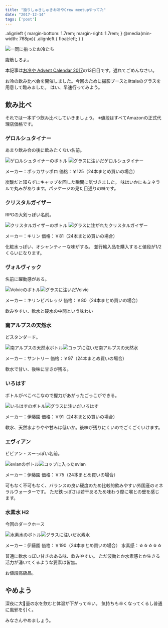 ```yaml
---
title: "独りしゅきしゅきお冷やCrew meetupやってた"
date: "2017-12-14"
tags: ['post']
---
```


.alignleft { margin-bottom: 1.7rem; margin-right: 1.7rem; } @media(min-width: 768px){ .alignleft { float:left; } }

![一同に揃ったお冷たち](https://abroller.tech/wp-content/uploads/2017/12/ohiya_title.jpg)

腹筋しろよ。

本記事は[お冷や Advent Calendar 2017](https://adventar.org/calendars/2108)の13日目です。遅れてごめんなさい。

お冷の飲み比べ会を開催しました。今回のために撮影ブースとiittalaのグラスを用意して臨みました。 はい、早速行ってみよう。

## 飲み比べ

それでは一本ずつ飲み比べしていきましょう。 ※値段はすべてAmazonの正式代理店価格です。

### ゲロルシュタイナー

あまり飲み会の後に飲みたくない名前。

![ゲロルシュタイナーのボトル](https://abroller.tech/wp-content/uploads/2017/12/e7512d25e35399305dbd7f86f6aa3f6d-225x300.jpg) ![グラスに注いだゲロルシュタイナー](https://abroller.tech/wp-content/uploads/2017/12/de094292d2ec429fcbdc961f27732384-225x300.jpg)

メーカー：ポッカサッポロ 価格：￥125（24本まとめ買いの場合）

炭酸だと知らずにキャップを回した瞬間に気づきました。 味はいかにもミネラルで丸みがあります。パッケージの見た目通りの味です。

  

### クリスタルガイザー

RPGの大剣っぽい名前。

![クリスタルガイザーのボトル](https://abroller.tech/wp-content/uploads/2017/12/dffb27f9fe0ee28d753f4fa54c9cc4ed-225x300.jpg) ![グラスに注がれたクリスタルガイザー](https://abroller.tech/wp-content/uploads/2017/12/caaae29ceff48109ac7cc4b5bd93fa8a-225x300.jpg)

メーカー：キリン 価格：￥81（24本まとめ買いの場合）

化粧水っぽい、オシャンティーな味がする。 並行輸入品を購入すると値段が1/2くらいになります。

  

### ヴォルヴィック

名前に躍動感がある。

![Volvicのボトル](https://abroller.tech/wp-content/uploads/2017/12/790aa4ed13aa24f00e0aade03af454e2-225x300.jpg)![グラスに注いだVolvic](https://abroller.tech/wp-content/uploads/2017/12/fff2e573bfbafe058ca7e85a1234eb0b-225x300.jpg)

メーカー：キリンビバレッジ 価格：￥80（24本まとめ買いの場合）

飲みやすい、軟水と硬水の中間という味わい

  

### 南アルプスの天然水

どスタンダード。

![南アルプスの天然水ボトル](https://abroller.tech/wp-content/uploads/2017/12/7fc7bbcbd12178261de9c6eb1178e5b0-225x300.jpg)![コップに注いだ南アルプスの天然水](https://abroller.tech/wp-content/uploads/2017/12/d6e2751f14addef7c27491e35565e311-225x300.jpg)

メーカー：サントリー 価格：￥97（24本まとめ買いの場合）

軟水で甘い、後味に甘さが残る。

  

### いろはす

ボトルがぺこぺこなので握力があがったごっこができる。

![いろはすのボトル](https://abroller.tech/wp-content/uploads/2017/12/c1715ac925c6c04af6b4d45037ef4b3b-225x300.jpg)![グラスに注いだいろはす](https://abroller.tech/wp-content/uploads/2017/12/345ff922a51d8d70e328966b917d808b-225x300.jpg)

メーカー：伊藤園 価格：￥91（24本まとめ買いの場合）

軟水、天然水よりやや甘みは低いか。後味が残りにくいのでごくごくいけます。

  

### エヴィアン

ビビアン・スーっぽい名前。

![evianのボトル](https://abroller.tech/wp-content/uploads/2017/12/0cff13837f4eec6920701b38c73dbc3f-225x300.jpg)![コップに入ったevian](https://abroller.tech/wp-content/uploads/2017/12/513ce6dd39652bb03cf94d959629f848-225x300.jpg)

メーカー：伊藤園 価格：￥75（24本まとめ買いの場合）

可もなく不可もなく、バランスの良い硬度のため比較的飲みやすい外国産のミネラルウォーターです。 ただ鉄っぽさは若干あるため味わう際に喉との壁を感じます。

  

### 水素水 H2

今回のダークホース

![水素水のボトル](https://abroller.tech/wp-content/uploads/2017/12/eb6d1ad8bc9599394570eabbe67d5c0b-225x300.jpg)![グラスに注いだ水素水](https://abroller.tech/wp-content/uploads/2017/12/dbf3be56d00cd56767522baa35388d19-225x300.jpg)

メーカー：伊藤園 価格：￥190（24本まとめ買いの場合） 水素感：☆☆☆☆☆

普通に軟水っぽい甘さのある味、飲みやすい。 ただ波動とか水素感とか生きる活力が湧いてくるような要素は皆無。

お値段高級品。

  

## やめよう

深夜に大量の水を飲むと体温が下がって辛い。 気持ちも辛くなってくるし普通に風邪を引く。

みなさんやめましょう。
